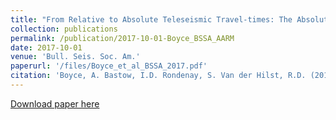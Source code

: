 ```yaml
---
title: "From Relative to Absolute Teleseismic Travel-times: The Absolute Arrival-time Recovery Method (AARM)"
collection: publications
permalink: /publication/2017-10-01-Boyce_BSSA_AARM
date: 2017-10-01
venue: 'Bull. Seis. Soc. Am.'
paperurl: '/files/Boyce_et_al_BSSA_2017.pdf'
citation: 'Boyce, A. Bastow, I.D. Rondenay, S. Van der Hilst, R.D. (2017), From Relative to Absolute Teleseismic Travel-times: The Absolute Arrival-time Recovery Method (AARM), Bull. Seis. Soc. Am., 107 (5), 2511–2520. https://doi.org/10.1785/0120170021'
---
```


<a href='/files/Boyce_et_al_BSSA_2017.pdf'>Download paper here</a>
